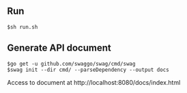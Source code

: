 ## Run
```
$sh run.sh
```


## Generate API document
```
$go get -u github.com/swaggo/swag/cmd/swag
$swag init --dir cmd/ --parseDependency --output docs
```

Access to document at http://localhost:8080/docs/index.html